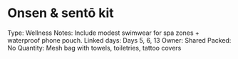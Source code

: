 # Onsen & sentō kit

Type: Wellness
Notes: Include modest swimwear for spa zones + waterproof phone pouch. Linked days: Days 5, 6, 13 Owner: Shared
Packed: No
Quantity: Mesh bag with towels, toiletries, tattoo covers
